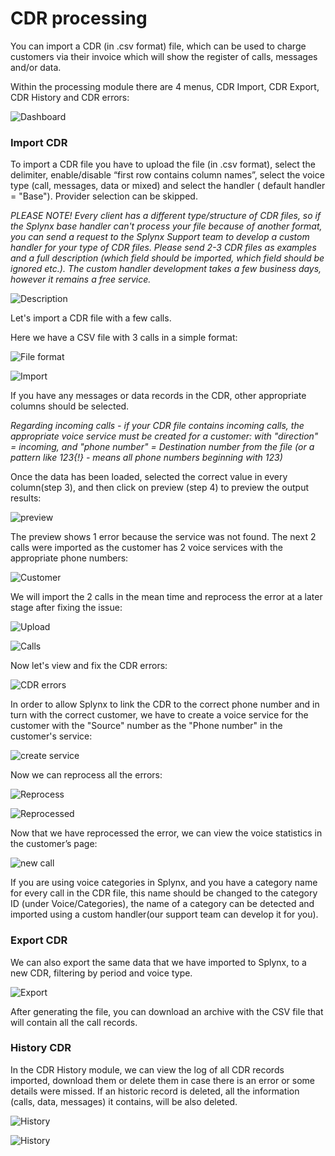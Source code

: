 CDR processing
==========

You can import a CDR (in .csv format) file, which can be used to charge customers via their invoice which will show the register of calls, messages and/or data.

Within the processing module there are 4 menus, CDR Import, CDR Export, CDR History and CDR errors:

![Dashboard](dashboard_voice.png)

### Import CDR

To import a CDR file you have to upload the file (in .csv format), select the delimiter, enable/disable “first row contains column names”, select the voice type (call, messages, data or mixed) and select the handler ( default handler = "Base"). Provider selection can be skipped.

*PLEASE NOTE! Every client has a different type/structure of CDR files, so if the Splynx base handler can't process your file because of another format, you can send a request to the Splynx Support team to develop a custom handler for your type of CDR files. Please send 2-3 CDR files as examples and a full description (which field should be imported, which field should be ignored etc.). The custom handler development takes a few business days, however it remains a free service.*

![Description](import_description.png)

Let's import a CDR file with a few calls.

Here we have a CSV file with 3 calls in a simple format:

![File format](file_format.png)

![Import](import_file.png)

If you have any messages or data records in the CDR, other appropriate columns should be selected.

*Regarding incoming calls - if your CDR file contains incoming calls, the appropriate voice service must be created for a customer: with "direction" = incoming, and "phone number" = Destination number from the file (or a pattern like 123{!} - means all phone numbers beginning with 123)*

Once the data has been loaded, selected the correct value in every column(step 3), and then click on preview (step 4) to preview the output results:

![preview](preview.png)

The preview shows 1 error because the service was not found. The next 2 calls were imported as the customer has 2 voice services with the appropriate phone numbers:

![Customer](customer_services.png)

We will import the 2 calls in the mean time and reprocess the error at a later stage after fixing the issue:

![Upload](import_result.png)

![Calls](calls_stat1.png)

Now let's view and fix the CDR errors:

 ![CDR errors](error.png)

In order to allow Splynx to link the CDR to the correct phone number and in turn with the correct customer, we have to create a voice service for the customer with the "Source" number as the "Phone number" in the customer's service:

![create service](add_new_service.png)

Now we can reprocess all the errors:

![Reprocess](error1.png)

![Reprocessed](reprocessed.png)

Now that we have reprocessed the error, we can view the voice statistics in the customer’s page:

![new call](new_call.png)

If you are using voice categories in Splynx, and you have a category name for every call in the CDR file, this name should be changed to the category ID (under Voice/Categories), the name of a category can be detected and imported using a custom handler(our support team can develop it for you).


### Export CDR

We can also export the same data that we have imported to Splynx, to a new CDR, filtering by period and voice type.

![Export](export.png)

After generating the file, you can download an archive with the CSV file that will contain all the call records.


### History CDR

In the CDR History module, we can view the log of all CDR records imported, download them or delete them in case there is an error or some details were missed. If an historic record is deleted, all the information (calls, data, messages) it contains, will be also deleted.

![History](history.png)

![History](history_view.png)
